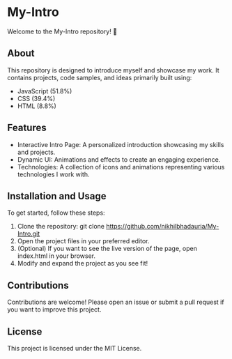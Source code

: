 # My-Intro
Welcome to the My-Intro repository! 🎉

## About
This repository is designed to introduce myself and showcase my work. It contains projects, code samples, and ideas primarily built using:
- JavaScript (51.8%)
- CSS (39.4%)
- HTML (8.8%)

## Features
- Interactive Intro Page: A personalized introduction showcasing my skills and projects.
- Dynamic UI: Animations and effects to create an engaging experience.
- Technologies: A collection of icons and animations representing various technologies I work with.

## Installation and Usage
To get started, follow these steps:
1. Clone the repository:
    git clone https://github.com/nikhilbhadauria/My-Intro.git
2. Open the project files in your preferred editor.
3. (Optional) If you want to see the live version of the page, open index.html in your browser.
4. Modify and expand the project as you see fit!

## Contributions
Contributions are welcome! Please open an issue or submit a pull request if you want to improve this project.

## License
This project is licensed under the MIT License.

